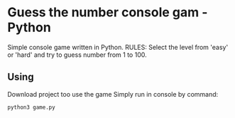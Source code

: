 

# Guess the number console gam - Python

Simple console game written in Python.
RULES: Select the level from 'easy' or 'hard' and try to guess number from 1 to 100.

## Using

Download project too use the game 
Simply run in console by command:

    python3 game.py
